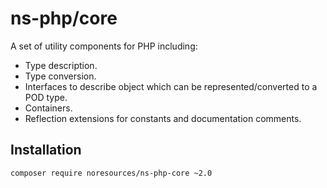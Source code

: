 ns-php/core
===========
A set of utility components for PHP including:

* Type description.
* Type conversion.
* Interfaces to describe object which can be represented/converted to a POD type.
* Containers.
* Reflection extensions for constants and documentation comments.


## Installation

```bash
composer require noresources/ns-php-core ~2.0
```
